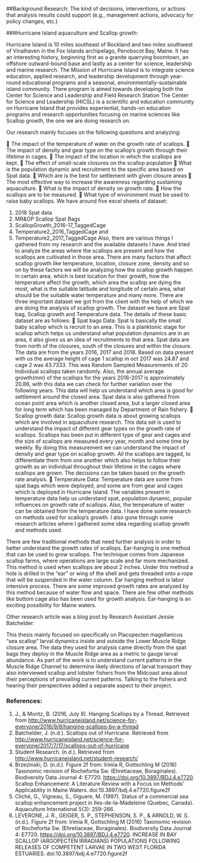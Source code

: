 ##Background Research:
The kind of decisions, interventions, or actions that analysis results could support (e.g., management actions, advocacy for policy changes, etc.)

###Hurricane Island aquaculture and Scallop growth:

Hurricane Island is 10 miles southeast of Rockland and two miles southwest of Vinalhaven in the Fox Islands archipelago, Penobscot Bay, Maine. It has an interesting history, beginning first as a granite quarrying boomtown, an offshore outward-bound base and lastly as a center for science, leadership and marine research.
The Mission of Hurricane Island is to integrate science education, applied research, and leadership development through year-round educational programs and a seasonal, environmentally-sustainable island community. There program is aimed towards developing both the Center for Science and Leadership and Field Research Station
The Center for Science and Leadership (HICSL) is a scientific and education community on Hurricane Island that provides experiential, hands-on education programs and research opportunities focusing on marine sciences like Scallop growth, the one we are doing research on.

Our research mainly focuses on the following questions and analyzing:

	The impact of the temperature of water on the growth rate of scallops.
	The impact of density and gear type on the scallop’s growth through their lifetime in cages.
	The impact of the location in which the scallops are kept.
	The effect of small-scale closures on the scallop population
	What is the population dynamic and recruitment to the specific area based on Spat data.
	Which are is the best for settlement with given closure areas
	The most effective way to increase the awareness regarding sustaining aquaculture.
	What is the impact of density on growth rate.
	How the scallops are to be measured.
	What type of environment must be used to raise baby scallops.
We have around five excel sheets of dataset: 
1)	2018 Spat data
2)	MR&OP Scallop Spat Bags
3)	ScallopGrowth_2016-17_TaggedCage
4)	Temperature2_2016_TaggedCage and
5)	Temperature2_2017_TaggedCage
Also, there are various things I gathered from my research and the available datasets I have. And tried to analyze the areas where the scallops are present and how the scallops are cultivated in those area. There are many factors that affect scallop growth like temperature, location, closure zone, density and so on by these factors we will be analyzing how the scallop growth happen in certain area, which is best location for their growth, how the temperature affect the growth, which area the scallop are dying the most, what is the suitable latitude and longitude of certain area, what should be the suitable water temperature and many more.
There are three important dataset we got from the client with the help of which we are doing the analysis of scallop growth. The dataset we have are Spat bag, Scallop growth and Temperature data.
The details of these basic dataset are as follows:
	Spat bags Data: Spat is basically the small baby scallop which is recruit to an area. This is a planktonic stage for scallop which helps us understand what population dynamics are in an area, it also gives us an idea of recruitments to that area. Spat data are from north of the closures, south of the closures and within the closure.  The data are from the years 2016, 2017 and 2018.
Based on data present with us the average height of cage 1 scallop in oct 2017 was 24.87 and cage 2 was 43.7333. This was Random Sampled Measurements of 20 Individual scallops taken randomly. Also, the annual average growth(mm) of the scallops for the years 2016-2017 is approximately 20.86, with this data we can check for further variation over the following years. 
This data will help us understand which area is good for settlement around the closed area. Spat data is also gathered from ocean point area which is another closed area, but a larger closed area for long term which has been managed by Department of Rain fishery.
	Scallop growth data: Scallop growth data is about growing scallops which are involved in aquaculture research. This data set is used to understand the impact of different gear types on the growth rate of scallops. Scallops has been put in different type of gear and cages and the size of scallops are measured every year, month and some time by weekly. By doing this measurement we can understand the impact of density and gear type on scallop growth.
All the scallops are tagged, to differentiate them from one another which also helps to follow their growth as an individual throughout their lifetime in the cages where scallops are grown. The decisions can be taken based on the growth rate analysis.
	Temperature Data: Temperature data are some from spat bags which were deployed, and some are from gear and cages which is deployed in Hurricane Island. The variables present in temperature data help us understand spat, population dynamic, popular influences on growth rate of scallops. Also, the temperature of water can be obtained from the temperature data.
I have done some research on methods used for scallop’s growth. I also gone through some research articles where I gathered some idea regarding scallop growth and methods used.

There are few traditional methods that need further analysis in order to better understand the growth rates of scallops.
Ear-hanging is one method that can be used to grow scallops. The technique comes from   Japanese scallop farms, where operations are large scale and far more mechanized. This method is used when scallops are about 2 inches. Under this method a hole is drilled in the “ear” or wing of the shell and gets threaded onto a rope that will be suspended in the water column. Ear hanging method is labor intensive process. There are some improved growth rates are analyzed by this method because of water flow and space. There are few other methods like bottom cage also has been used for growth analysis. Ear-hanging is an exciting possibility for Maine waters.

Other research article was a blog post by Research Assistant Jessie Batchelder:

This thesis mainly focused on specifically on Placopecten magellanicus “sea scallop” larval 
dynamics inside and outside the Lower Muscle Ridge closure area. The data they used for analysis came directly from the spat bags they deploy in the Muscle Ridge area as a metric to gauge larval abundance.
As part of the work is to understand current patterns in the Muscle Ridge Channel to determine likely directions of larval transport they also interviewed scallop and lobster fishers from the Midcoast area about their perceptions of prevailing current patterns. Talking to the fishers and hearing their perspectives added a separate aspect to their project. 


### References:
1.	J., & Moritz, B. (2016, July 8). Hanging Scallops by a Thread. Retrieved from http://www.hurricaneisland.net/science-for-everyone/2016/9/8/hanging-scallops-by-a-thread
2.	Batchelder, J. (n.d.). Scallops out of Hurricane. Retrieved from http://www.hurricaneisland.net/science-for-everyone/2017/7/17/scallops-out-of-hurricane
3.	Student Research. (n.d.). Retrieved from http://www.hurricaneisland.net/student-research/
4.	Brzezinski, D. (n.d.). Figure 2f from: Irimia R, Gottschling M (2016) Taxonomic revision of Rochefortia Sw. (Ehretiaceae, Boraginales). Biodiversity Data Journal 4: E7720. https://doi.org/10.3897/BDJ.4.e7720. Scallop Enhancement: A Literature Review with a Focus on Methods’ Applicability in Maine Waters. doi:10.3897/bdj.4.e7720.figure2f
5.	Cliché, G., Vigneau, S., Giguere, M. (1997). Status of a commercial sea scallop enhancement project in Iles-de-la-Madeleine (Quebec, Canada). Aquaculture International 5(3): 259-266. 
6.	LEVERONE, J. R., GEIGER, S. P., STEPHENSON, S. P., & ARNOLD, W. S. (n.d.). Figure 2f from: Irimia R, Gottschling M (2016) Taxonomic revision of Rochefortia Sw. (Ehretiaceae, Boraginales). Biodiversity Data Journal 4: E7720. https://doi.org/10.3897/BDJ.4.e7720. INCREASE IN BAY SCALLOP (ARGOPECTEN IRRADIANS) POPULATIONS FOLLOWING RELEASES OF COMPETENT LARVAE IN TWO WEST FLORIDA ESTUARIES. doi:10.3897/bdj.4.e7720.figure2f


